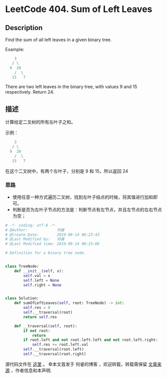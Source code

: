 # LeetCode 404. Sum of Left Leaves

## Description

Find the sum of all left leaves in a given binary tree.

Example:

```py
    3
   / \
  9  20
    /  \
   15   7
```

There are two left leaves in the binary tree, with values 9 and 15 respectively. Return 24.

## 描述

计算给定二叉树的所有左叶子之和。

示例：

```py
    3
   / \
  9  20
    /  \
   15   7
```

在这个二叉树中，有两个左叶子，分别是 9 和 15，所以返回 24

### 思路

* 使用任意一种方式遍历二叉树，找到左叶子结点的时候，将其值进行加和即可。
* 判断是否为左叶子节点的方法是：判断节点有左节点，并且左节点的左右节点为空；

```py
# -*- coding: utf-8 -*-
# @Author:             何睿
# @Create Date:        2019-09-14 08:23:43
# @Last Modified by:   何睿
# @Last Modified time: 2019-09-14 08:33:06

# Definition for a binary tree node.


class TreeNode:
    def __init__(self, x):
        self.val = x
        self.left = None
        self.right = None


class Solution:
    def sumOfLeftLeaves(self, root: TreeNode) -> int:
        self.res = 0
        self.__traversal(root)
        return self.res

    def __traversal(self, root):
        if not root:
            return
        if root.left and not root.left.left and not root.left.right:
            self.res += root.left.val
        self.__traversal(root.left)
        self.__traversal(root.right)
```

源代码文件在 [这里](https://github.com/ruicore/Algorithm/blob/master/LeetCode/2019-09-14-404-Sum-of-Left-Leaves.py) 。
©本文首发于 何睿的博客 ，欢迎转载，转载需保留 [文章来源](https://ruicore.cn/leetcode-404-sum-of-left-leaves/) ，作者信息和本声明.
